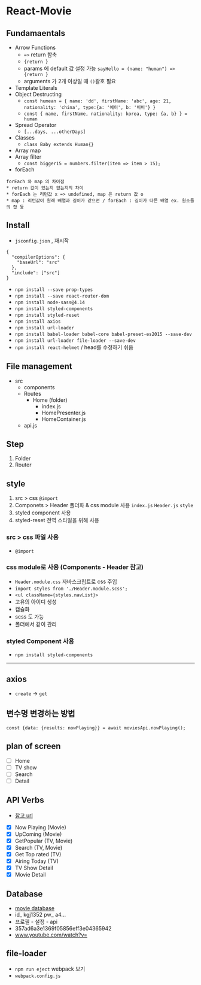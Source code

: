 # React-Movie

## Fundamaentals
* Arrow Functions 
    * `=>` return 함축
    * `{return }`
    * params 에 default 값 설정 가능 `sayHello = (name: "human") => {return }`
    * arguments 가 2개 이상일 때 `()`괄호 필요
* Template Literals
* Object Destructing
    * `const humean = { name: 'dd', firstName: 'abc', age: 21, nationality: 'china', type:{a: '에이', b: '비비'} }`
    * `const { name, firstName, nationality: korea, type: {a, b} } = human`
* Spread Operator
    * `[...days, ...otherDays]`
* Classes
    * `class Baby extends Human{}`
* Array map
* Array filter
    * `const bigger15 = numbers.filter(item => item > 15);`
* forEach
```
forEach 와 map 의 차이점
* return 값이 있는지 없는지의 차이
* forEach 는 리턴값 x => undefined, map 은 return 값 o 
* map : 리턴값이 원래 배열과 길이가 같으면 / forEach : 길이가 다른 배열 ex. 원소들의 합 등
```

## Install
* `jsconfig.json` , 재시작
```
{
  "compilerOptions": {
    "baseUrl": "src"
  },
  "include": ["src"]
}
```
* `npm install --save prop-types`
* `npm install --save react-router-dom`
* `npm install node-sass@4.14`
* `npm install styled-components`
* `npm install styled-reset`
* `npm install axios`
* `npm install url-loader`
* `npm install babel-loader babel-core babel-preset-es2015 --save-dev`
* `npm install url-loader file-loader --save-dev`
* `npm install react-helmet` / head를 수정하기 쉬움

## File management
* src
    * components
    * Routes
        * Home (folder)
            * index.js
            * HomePresenter.js
            * HomeContainer.js
    * api.js

## Step 
1. Folder 
2. Router

## style
1. src > css `@import`
2. Componets > Header 폴더화 &amp; css module 사용 `index.js` `Header.js` `style`
3. styled component 사용
4. styled-reset 전역 스타일을 위해 사용
### src > css 파일 사용
* `@import`
### css module로 사용 (Components - Header 참고)
* `Header.module.css` 자바스크립트로 css 주입 
* `import styles from './Header.module.scss';`
* `<ul className={styles.navList}>`
* 고유의 아이디 생성
* 캡슐화
* scss 도 가능
* 폴더에서 같이 관리
### styled Component 사용
* `npm install styled-components`
---
## axios
* `create` -> `get`

## 변수명 변경하는 방법
`const {data: {results: nowPlaying}} = await moviesApi.nowPlaying();`

## plan of screen
- [ ] Home
- [ ] TV show
- [ ] Search
- [ ] Detail

## API Verbs
* [참고 url](https://developers.themoviedb.org/3/getting-started/introduction)
- [x] Now Playing (Movie)
- [x] UpComing (Movie)
- [x] GetPopular (TV, Movie)
- [x] Search (TV, Movie)
- [x] Get Top rated (TV)
- [x] Airing Today (TV)
- [x] TV Show Detail
- [x] Movie Detail

## Database
* [movie database](https://www.themoviedb.org/documentation/api)
* id_ kgj1352 pw_ a4...
* 프로필 - 설정 - api 
* 357ad6a3e1369f05856eff3e04365942
* www.youtube.com/watch?v=

## file-loader
* `npm run eject` webpack 보기
* `webpack.config.js`